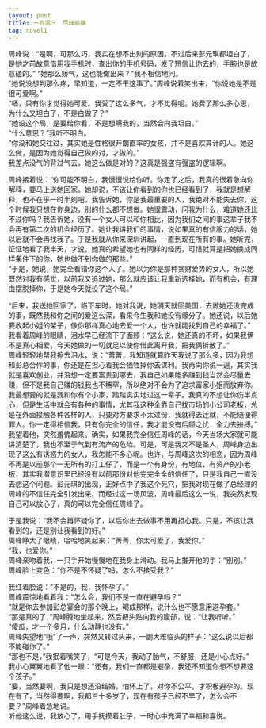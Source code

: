```yaml
---
layout: post
title: 一百零三　尽释前嫌
tag: novel1
---
```


 周峰说：“是啊，可那么巧，我实在想不出别的原因。不过后来彭元琪都坦白了，是她之前故意借用我手机时，查出你的手机号码，发了短信让你去的，手腕也是故意磕的。”
“她那么娇气，这也能做出来？”我不相信地问。<br />
“她说没想到那么疼，早知道，一定不干这事了。”周峰说着笑出来，“你说她是不是很可爱啊。”<br />
“呸，只有你才觉得她可爱。我受了这么多气，才不觉得呢。她费了那么多心思，为什么又坦白了，不是白做了？”<br />
“她设这个局，是要给你看，不是想瞒我的，当然会向我坦白。”<br />
“什么意思？”我听不明白。<br />
“你没和她交往过，其实她是性格很开朗直率的女孩，并不是喜欢算计的人。她这么做，是因为她觉得自己做的对，才做的。”<br />
我差点没气的背过气去，她这么做是对的？这真是强盗有强盗的逻辑啊。

周峰接着说：“你可能不明白，我慢慢说给你听。你走了之后，我真的很着急向你解释，要马上送她回家。她却说，不该让你看到的你也已经看到了，我就是想解释，也不在乎一时半刻吧。我告诉她，你是我最重要的人，我绝对不能失去你，这个时候我只想在你身边，别的什么都不想做。她很震动，问我为什么，难道她还比不过你吗？我告诉她，没有一个女人可以和你相比，因为我们之间的事这辈子我不会再有第二次的机会经历了。她让我讲我们的事情，说如果真的有信服力的话，她以后就不会再找我了。于是我就从你来深圳讲起，一直到现在所有的事。她听完，怔怔地看了我半天，才说，她真的希望她也有同样的经历，可惜就算是把她换成同样条件下的你，她也做不到你做的那些。”<br />
“于是，她说，她完全看错你这个人了。她以为你是那种贪财爱势的女人，所以她既然对我有感觉，以前我又追过她，那么就应该让我重新选择她，而有机会，有理由摆脱掉你，于是她今天就设了这个局。”

“后来，我送她回家了，临下车时，她对我说，她明天就回美国，去做她还没完成的事，既然我和你之间的爱这么深，看来今生我和她没有缘分了。她还说，以后她要收起小姐的架子，像你那样真心地去爱一个人，也许就能找到自己的幸福了。”<br />
我看着周峰的眼睛，泪水早已经流下了面颊：“这么说，她还真的不坏，如果我俩不是真心相爱，今天她做的一切就足以使你借此离开我，把我俩拆散了。”<br />
周峰轻轻地帮我擦去泪水，说：“菁菁，我知道就算昨天我说了那么多，因为我想和彭总合作的事，你还是在担心着我会牺牲掉你去谋利。我再向你说一遍，其实我就是喜欢创业，并没想一定要富贵到哪去，我自己如果能多赚到钱当然会尽量去赚，但不是我自己赚的钱我也不稀罕，所以绝对不会为了追求富家小姐而放弃你。我最想要的就是我和你有个小家，踏踏实实地过这一辈子。我真的不想让你伤半点心，但是生活中就会有各种的事情，尤其我这种全靠自己找市场的小公司老板，总是在外面接触各种各样的人，只要对方要求不太过份，我就得去迁就，不能随便得罪人。你一定得相信我，只有你完全的信任，我才能没有后顾之忧，全力去拚搏。”<br />
我望着他，突然羞愧起来。确实，如果我完全信任周峰的话，今天当场大家就可能讲清楚了，我也不至于气到有流产的危险。可是，可是我又不是圣人，周峰身边出现了这么有诱惑力的女人，我怎能不多心呢。也许，与周峰这次的相恋，因为周峰不再是以前那个一无所有的打工仔了，而是一个有身份，有地位，有资产的小老板，其实我潜意识里已经没有以前那份对他完完全全的信任了，只是我自己一直没去想这个问题。彭元琪的出现，正好点中了我这个死穴，把我对现在做了总经理的周峰的不信任完全引发出来。而经过这一场风波，周峰最后这么一说，我突然发现自己可以放心了，真的可以完全信任周峰了。

于是我说：“我不会再怀疑你了，以后你出去做事不用再担心我。只是，不该让我看到的，还是别让我看到的好。”<br />
周峰睁大了眼睛，哈哈地笑起来：“菁菁，你太可爱了，我爱你。”<br />
“我，也爱你。”<br />
周峰亲吻着我，一只手开始慢慢地在我身上滑动。我马上推开他的手：“别别。”<br />
周峰脸上变色：“你不是不怀疑了吗，怎么不接受我？”

我红着脸说：“不是的，我，我怀孕了。”<br />
周峰震惊地看着我：“怎么会，我们不是一直在避孕吗？”<br />
“就是你去参加彭总宴会的那个晚上，喝成那样，说什么也不愿意用避孕套。”<br />
“那是真的了，”周峰腾地坐起来，然后把头贴向我的腹部，说：“让我听听。”<br />
“傻瓜，才一个多月，什么动静也没有。”<br />
周峰失望地“哦”了一声，突然又转过头来，一副大难临头的样子：“这么说以后都不能碰你了。”<br />
“那也不是，”我抿着嘴笑了，“可是今天，我动了胎气，不舒服，还是小心点好。”<br />
我小心翼翼地看了他一眼：“还有，我们一直都是避孕，我还不知道你想不想要这个孩子。”<br />
“要，当然要啊，我只是想还没结婚，怕怀上了，对你不公平，才积极避孕的。现在有了，当然得要啊，我都三十多岁了，现在有孩子已经不早了，怎么会不要？”周峰着急地说。<br />
听他这么说，我放心了，用手抚摸着肚子，一时心中充满了幸福和喜悦。

